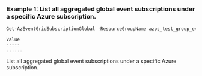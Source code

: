 ### Example 1: List all aggregated global event subscriptions under a specific Azure subscription.
```powershell
Get-AzEventGridSubscriptionGlobal -ResourceGroupName azps_test_group_eventgrid
```

```output
Value
-----
......
```

List all aggregated global event subscriptions under a specific Azure subscription.